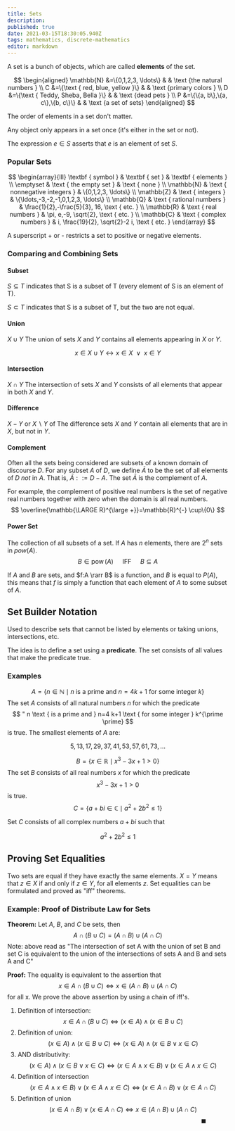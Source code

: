 ```yaml
---
title: Sets
description: 
published: true
date: 2021-03-15T18:30:05.940Z
tags: mathematics, discrete-mathematics
editor: markdown
---
```


A set is a bunch of objects, which are called **elements** of the set. 


$$
\begin{aligned}
\mathbb{N} &=\{0,1,2,3, \ldots\} & & \text {the natural numbers } \\
C &=\{\text { red, blue, yellow }\} & & \text {primary colors } \\
D &=\{\text { Teddy, Sheba, Bella }\} & & \text {dead pets } \\ 
P &=\{\{a, b\},\{a, c\},\{b, c\}\} & & \text {a set of sets}
\end{aligned}
$$

The order of elements in a set don't matter. 

Any object only appears in a set once (it's either in the set or not).

The expression $e \in S$ asserts that $e$ is an element of set $S$.

### Popular Sets

$$
\begin{array}{lll}
\textbf { symbol } & \textbf { set } & \textbf { elements } \\
\emptyset & \text { the empty set } & \text { none } \\
\mathbb{N} & \text { nonnegative integers } & \{0,1,2,3, \ldots\} \\
\mathbb{Z} & \text { integers } & \{\ldots,-3,-2,-1,0,1,2,3, \ldots\} \\
\mathbb{Q} & \text { rational numbers } & \frac{1}{2},-\frac{5}{3}, 16, \text { etc. } \\
\mathbb{R} & \text { real numbers } & \pi, e,-9, \sqrt{2}, \text { etc. } \\
\mathbb{C} & \text { complex numbers } & i, \frac{19}{2}, \sqrt{2}-2 i, \text { etc. }
\end{array}
$$

A superscript + or - restricts a set to positive or negative elements.

### Comparing and Combining Sets

#### Subset 
$S \subseteq T$ indicates that S is a subset of T (every element of S is an element of T).

$S \subset T$ indicates that S is a subset of T, but the two are not equal.

#### Union 
$X \cup Y$ The union of sets $X$ and $Y$ contains all elements appearing in $X$ or $Y$.

$$x \in X \cup Y \leftrightarrow x \in X \medspace \vee \medspace x \in Y$$
#### Intersection
$X \cap Y$ The intersection of sets $X$ and $Y$ consists of all elements that appear in both $X$ and $Y$.
#### Difference
$X-Y$ or $X\backslash Y$ of The difference sets $X$ and $Y$ contain all elements that are in $X$, but not in $Y$.
#### Complement 
Often all the sets being considered are subsets of a known domain of discourse $D$. For any subset $A$ of $D$, we define $\bar{A}$ to be the set of all elements of $D$ *not* in $A$. That is, $\bar{A}::=D-A$. The set $\bar{A}$ is the complement of $A$.

For example, the complement of positive real numbers is the set of negative real numbers together with zero when the domain is all real numbers.
$$
\overline{\mathbb{\LARGE R}^{\large +}}=\mathbb{R}^{-} \cup\{0\}
$$
#### Power Set
The collection of all subsets of a set. If $A$ has $n$ elements, there are $2^n$ sets in $pow(A)$.
$$
B \in \operatorname{pow}(A) \quad \text { IFF } \quad B \subseteq A
$$

If $A$ and $B$ are sets, and $f:A \rarr B$ is a function, and $B$ is equal to $P(A)$, this means that $f$ is simply a function that each element of $A$ to some subset of $A$.
## Set Builder Notation
Used to describe sets that cannot be listed by elements or taking unions, intersections, etc. 

The idea is to define a set using a **predicate**. The set consists of all values that make the predicate true. 

### Examples

$$
A=\{n \in \mathbb{N} \mid n \text { is a prime and } n=4 k+1 \text { for some integer } k\}
$$
The set $A$ consists of all natural numbers $n$ for which the predicate 
$$
" n \text { is a prime and } n=4 k+1 \text { for some integer } k^{\prime \prime}
$$
is true. The smallest elements of $A$ are:

$$
5,13,17,29,37,41,53,57,61,73, \ldots
$$


$$
B=\left\{x \in \mathbb{R} \mid x^{3}-3 x+1>0\right\}
$$
The set $B$ consists of all real numbers $x$ for which the predicate 
$$
x^{3}-3 x+1>0
$$
is true.
$$
C=\left\{a+b i \in \mathbb{C} \mid a^{2}+2 b^{2} \leq 1\right\}
$$

Set $C$ consists of all complex numbers $a+b i$ such that

$$
a^{2}+2 b^{2} \leq 1
$$

## Proving Set Equalities
Two sets are equal if they have exactly the same elements. $X=Y$ means that $z \in X$ if and only if $z \in Y$, for all elements $z$. Set equalities can be formulated and proved as "iff" theorems.

### Example: Proof of Distribute Law for Sets 
**Theorem:** Let $A$, $B$, and $C$ be sets, then 
$$
A \cap(B \cup C)=(A \cap B) \cup(A \cap C)
$$
Note: above read as "The intersection of set A with the union of set B and set C is equivalent to the union of the intersections of sets A and B and sets A and C"

**Proof:** The equality is equivalent to the assertion that 
$$
x \in A \cap(B \cup C) \iff x \in(A \cap B) \cup(A \cap C)
$$
for all x. We prove the above assertion by using a chain of iff's. 

1. Definition of intersection:
$$
x \in A \cap(B \cup C) \iff (x \in A) \wedge (x \in B \cup C)
$$
2. Definition of union:
$$
(x \in A) \wedge (x \in B \cup C) \iff (x \in A) \wedge (x \in B \vee x \in C)
$$
3. AND distributivity:
$$
(x \in A) \wedge (x \in B \vee x \in C) \iff (x \in A \wedge x \in B) \vee (x \in A \wedge x \in C)
$$
4. Definition of intersection
$$
(x \in A \wedge x \in B) \vee (x \in A \wedge x \in C) \iff (x \in A \cap B) \vee (x \in A \cap C)
$$
5. Definition of union
$$
(x \in A \cap B) \vee (x \in A \cap C) \iff x \in(A \cap B) \cup(A \cap C)
$$
$$\hspace{24em} \blacksquare$$